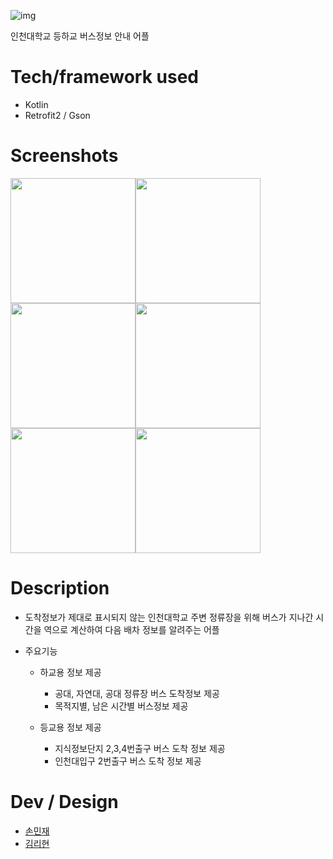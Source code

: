 ![img](https://github.com/inu-appcenter/INU-Bus-Android/blob/master/image/PlayStore_Banner.png?raw=true)

인천대학교 등하교 버스정보 안내 어플

# Tech/framework used
- Kotlin
- Retrofit2 / Gson

# Screenshots
<img src="https://github.com/inu-appcenter/INU-Bus-Android/blob/master/image/Screenshot/ArrivalInfo.png?raw=true" width=200/><img src="https://github.com/inu-appcenter/INU-Bus-Android/blob/master/image/Screenshot/Destination.png?raw=true" width=200/><img src="https://github.com/inu-appcenter/INU-Bus-Android/blob/master/image/Screenshot/RouteDetail.png?raw=true" width=200/><img src="https://github.com/inu-appcenter/INU-Bus-Android/blob/master/image/Screenshot/ArrivalInfo.png?raw=true" width=200/><img src="https://github.com/inu-appcenter/INU-Bus-Android/blob/master/image/Screenshot/Destination.png?raw=true" width=200/><img src="https://github.com/inu-appcenter/INU-Bus-Android/blob/master/image/Screenshot/RouteDetail.png?raw=true" width=200/>

# Description
- 도착정보가 제대로 표시되지 않는 인천대학교 주변 정류장을 위해 버스가 지나간 시간을 역으로 계산하여 다음 배차 정보를 알려주는 어플

- 주요기능
  - 하교용 정보 제공
    - 공대, 자연대, 공대 정류장 버스 도착정보 제공
    - 목적지별, 남은 시간별 버스정보 제공


  - 등교용 정보 제공
    - 지식정보단지 2,3,4번출구 버스 도착 정보 제공
    - 인천대입구 2번출구 버스 도착 정보 제공

# Dev / Design
- [손민재](https://github.com/bungabear)
- [김리현](https://github.com/KLeehy)
